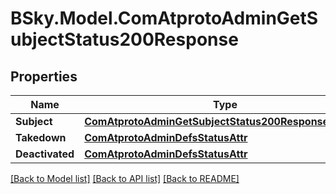 # BSky.Model.ComAtprotoAdminGetSubjectStatus200Response

## Properties

Name | Type | Description | Notes
------------ | ------------- | ------------- | -------------
**Subject** | [**ComAtprotoAdminGetSubjectStatus200ResponseSubject**](ComAtprotoAdminGetSubjectStatus200ResponseSubject.md) |  | 
**Takedown** | [**ComAtprotoAdminDefsStatusAttr**](ComAtprotoAdminDefsStatusAttr.md) |  | [optional] 
**Deactivated** | [**ComAtprotoAdminDefsStatusAttr**](ComAtprotoAdminDefsStatusAttr.md) |  | [optional] 

[[Back to Model list]](../README.md#documentation-for-models) [[Back to API list]](../README.md#documentation-for-api-endpoints) [[Back to README]](../README.md)

